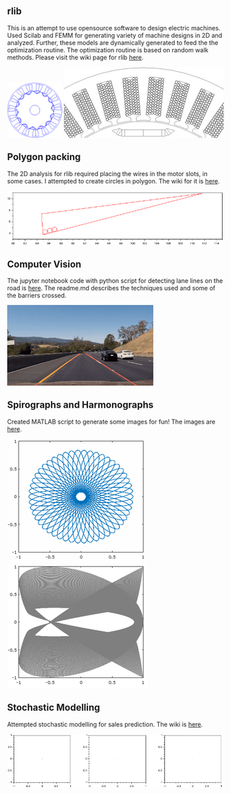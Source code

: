 [//]: # (Image References)
[Logo]: ./images/rlib-logo_avatar.png "Logo"
[Wires]: ./images/wires_in_slots1.jpg "Wires"
[Circles]: ./images/circlepacking.gif "Circles"
[lanelines]: ./images/lanelines.gif "LaneLines"
[spirograph]: ./images/spirograph.png "Spirograph"
[harmonograph]: ./images/harmonograph.png "Harmonograph"
[stochasticmodelling]: ./images/stochasticmodelling.gif "Stochastic Modelling"

## rlib ##
This is an attempt to use opensource software to design electric machines. Used Scilab and FEMM for generating variety of machine designs in 2D and analyzed. Further, these models are dynamically generated to feed the the optimization routine. The optimization routine is based on random walk methods. Please visit the wiki page for rlib [here](https://bitbucket.org/saras152/rlib/wiki).

![alt text][Logo]
![alt text][Wires]

## Polygon packing ##
The 2D analysis for rlib required placing the wires in the motor slots, in some cases. I attempted to create circles in polygon. The wiki for it is [here](https://bitbucket.org/saras152/polygon_packing/wiki/Home).

![alt text][Circles]


## Computer Vision ##
The jupyter notebook code with python script for detecting lane lines on the road is [here](https://github.com/saras152/Finding_Lane_Lines_on_the_Road). The readme.md describes the techniques used and some of the barriers crossed.

![alt text][lanelines]


## Spirographs and Harmonographs ##
Created MATLAB script to generate some images for fun! The images are [here](https://bitbucket.org/saras152/harmonograph/wiki).

![alt text][spirograph]
![alt text][harmonograph]

## Stochastic Modelling ##
Attempted stochastic modelling for sales prediction. The wiki is [here](https://bitbucket.org/saras152/marketmodellingstochastic/wiki/Home).

![Stochastic Modelling GIF][stochasticmodelling]
